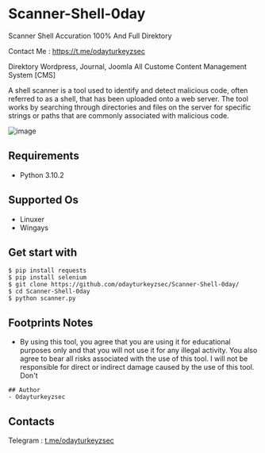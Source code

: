 # Scanner-Shell-0day
Scanner Shell Accuration 100% And Full Direktory

Contact Me : https://t.me/odayturkeyzsec

Direktory Wordpress, Journal, Joomla All Custome Content Management System [CMS]

A shell scanner is a tool used to identify and detect malicious code, often referred to as a shell, that has been uploaded onto a web server. The tool works by searching through directories and files on the server for specific strings or paths that are commonly associated with malicious code.

![image](https://github.com/user-attachments/assets/3135c278-6915-46eb-8f13-c420fa0c317a)

## Requirements
- Python 3.10.2 
## Supported Os
- Linuxer
- Wingays
## Get start with
```
$ pip install requests
$ pip install selenium
$ git clone https://github.com/odayturkeyzsec/Scanner-Shell-0day/
$ cd Scanner-Shell-0day
$ python scanner.py
```
## Footprints Notes
- By using this tool, you agree that you are using it for educational purposes only and that you will not use it for any illegal activity. You also agree to bear all risks associated with the use of this tool. I will not be responsible for direct or indirect damage caused by the use of this tool. Don't
```
## Author
- Odayturkeyzsec
```
## Contacts
Telegram : [t.me/odayturkeyzsec](https://t.me/odayturkeyzsec)
